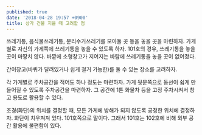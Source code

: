 ```yaml
---
published: true
date: '2018-04-28 19:57 +0900'
title: 상가 건물 지을 때 고려할 점
---
```

쓰레기통, 음식물쓰레기통, 분리수거쓰레기를 모아둘 곳 등을 놓을 곳을 마련하자. 가게별로 자신의 가게쪽에 쓰레기통을 놓을 수 있도록 하자. 101호의 경우, 쓰레기통을 놓을 곳이 마땅치 않다. 바깥에 소형창고가 지어지는 바람에 쓰레기통을 놓을 곳이 없어졌다.

간이창고(바퀴가 달려있거나 쉽게 철거 가능한)를 둘 수 있는 장소를 고려하자.

각 가게별로 주차공간을 적어도 하나 정도는 마련하자. 가게 뒷문쪽으로 동선이 쉽게 만들어질 수 있도록 주차공간을 마련하자. 그 공간에 1톤 화물차 등을 고정 주차시켜서 창고 용도로 활용할 수 있다.

조경(화단)의 위치를 결정할 때, 모든 가게에 방해가 되지 않도록 공정한 위치에 결정하자. 화단이 치우져져 있다. 101호쪽으로 말이다. 그래서 101호는 102호에 비해 외부 공간 활용에 불편함이 있다.